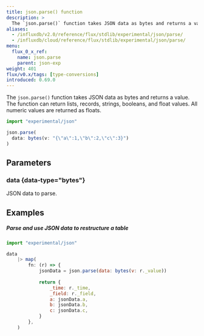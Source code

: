 ```yaml
---
title: json.parse() function
description: >
  The `json.parse()` function takes JSON data as bytes and returns a value.
aliases:
  - /influxdb/v2.0/reference/flux/stdlib/experimental/json/parse/
  - /influxdb/cloud/reference/flux/stdlib/experimental/json/parse/
menu:
  flux_0_x_ref:
    name: json.parse
    parent: json-exp
weight: 401
flux/v0.x/tags: [type-conversions]
introduced: 0.69.0
---
```


The `json.parse()` function takes JSON data as bytes and returns a value.
The function can return lists, records, strings, booleans, and float values.
All numeric values are returned as floats.

```js
import "experimental/json"

json.parse(
  data: bytes(v: "{\"a\":1,\"b\":2,\"c\":3}")
)
```

## Parameters

### data {data-type="bytes"}
JSON data to parse.

## Examples

##### Parse and use JSON data to restructure a table
```js
import "experimental/json"

data
    |> map(
        fn: (r) => {
            jsonData = json.parse(data: bytes(v: r._value))
    
            return {
                _time: r._time,
                _field: r._field,
                a: jsonData.a,
                b: jsonData.b,
                c: jsonData.c,
            }
        },
    )
```

